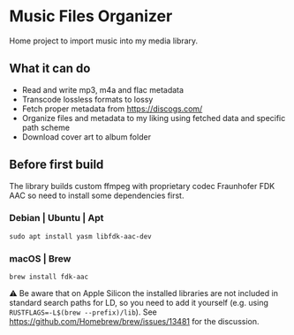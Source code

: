# Music Files Organizer

Home project to import music into my media library.

## What it can do

- Read and write mp3, m4a and flac metadata
- Transcode lossless formats to lossy
- Fetch proper metadata from https://discogs.com/
- Organize files and metadata to my liking using fetched data and specific path scheme
- Download cover art to album folder

## Before first build

The library builds custom ffmpeg with proprietary codec Fraunhofer FDK AAC so need to install some dependencies first.

### Debian | Ubuntu | Apt

`sudo apt install yasm libfdk-aac-dev`

### macOS | Brew

`brew install fdk-aac`

⚠️ Be aware that on Apple Silicon the installed libraries are not included in standard search paths for LD, so you need to add it yourself (e.g. using `RUSTFLAGS=-L$(brew --prefix)/lib`). See https://github.com/Homebrew/brew/issues/13481 for the discussion.
